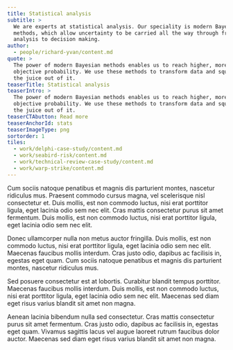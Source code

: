 ```yaml
---
title: Statistical analysis
subtitle: >
  We are experts at statistical analysis. Our speciality is modern Bayesian
  methods, which allow uncertainty to be carried all the way through from
  analysis to decision making.
author:
  - people/richard-yvan/content.md
quote: >
  The power of modern Bayesian methods enables us to reach higher, more
  objective probability. We use these methods to transform data and squeeze
  the juice out of it.
teaserTitle: Statistical analysis
teaserIntro: >
  The power of modern Bayesian methods enables us to reach higher, more
  objective probability. We use these methods to transform data and squeeze
  the juice out of it.
teaserCTAbutton: Read more
teaserAnchorId: stats
teaserImageType: png
sortorder: 1
tiles:
  - work/delphi-case-study/content.md
  - work/seabird-risk/content.md
  - work/technical-review-case-study/content.md
  - work/warp-strike/content.md
---
```


Cum sociis natoque penatibus et magnis dis parturient montes, nascetur ridiculus mus. Praesent commodo cursus magna, vel scelerisque nisl consectetur et. Duis mollis, est non commodo luctus, nisi erat porttitor ligula, eget lacinia odio sem nec elit. Cras mattis consectetur purus sit amet fermentum. Duis mollis, est non commodo luctus, nisi erat porttitor ligula, eget lacinia odio sem nec elit.

Donec ullamcorper nulla non metus auctor fringilla. Duis mollis, est non commodo luctus, nisi erat porttitor ligula, eget lacinia odio sem nec elit. Maecenas faucibus mollis interdum. Cras justo odio, dapibus ac facilisis in, egestas eget quam. Cum sociis natoque penatibus et magnis dis parturient montes, nascetur ridiculus mus.

Sed posuere consectetur est at lobortis. Curabitur blandit tempus porttitor. Maecenas faucibus mollis interdum. Duis mollis, est non commodo luctus, nisi erat porttitor ligula, eget lacinia odio sem nec elit. Maecenas sed diam eget risus varius blandit sit amet non magna.

Aenean lacinia bibendum nulla sed consectetur. Cras mattis consectetur purus sit amet fermentum. Cras justo odio, dapibus ac facilisis in, egestas eget quam. Vivamus sagittis lacus vel augue laoreet rutrum faucibus dolor auctor. Maecenas sed diam eget risus varius blandit sit amet non magna.
